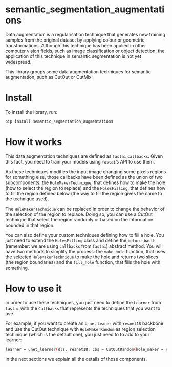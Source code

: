 semantic_segmentation_augmentations
================

<!-- WARNING: THIS FILE WAS AUTOGENERATED! DO NOT EDIT! -->

Data augmentation is a regularisation technique that generates new
training samples from the original dataset by applying colour or
geometric transformations. Although this technique has been applied in
other computer vision fields, such as image classification or object
detection, the application of this technique in semantic segmentation is
not yet widespread.

This library groups some data augmentation techniques for semantic
augmentation, such as CutOut or CutMix.

# Install

To install the library, run:

``` sh
pip install semantic_segmentation_augmentations
```

# How it works

This data augmentation techniques are defined as `fastai` `callbacks`.
Given this fact, you need to train your models using `fastai`’s API to
use them.

As these techniques modifies the input image changing some pixels
regions for something else, those callbacks have been defined as the
union of two subcomponents: the `HoleMakerTechnique`, that defines how
to make the hole (how to select the region to replace) and the
`HolesFilling`, that defines how to fill the region defined below (the
way to fill the region gives the name to the technique used).

The `HoleMakerTechnique` can be replaced in order to change the behavior
of the selection of the region to replace. Doing so, you can use a
CutOut technique that select the region randomly or based on the
information bounded in that region.

You can also define your custom techniques defining how to fill a hole.
You just need to extend the `HolesFilling` class and define the
`before_bacth` (remember: we are using `callbacks` from `fastai`)
abstract method. You will have two methods to simplify the process: the
`make_hole` function, that uses the selected `HoleMakerTechnique` to
make the hole and returns two slices (the region boundaries) and the
`fill_hole` function, that fills the hole with something.

# How to use it

In order to use these techniques, you just need to define the `Learner`
from `fastai` with the `Callbacks` that represents the techniques that
you want to use.

For example, if you want to create an `U-net` `Leaner` with `resnet18`
backbone and use the CutOut technique with `HoleMakerRandom` as region
selection techinique (which is the default one), you just need to to add
to your learner:

``` sh
learner = unet_learner(dls, resnet18, cbs = CutOutRandom(hole_maker = HoleMakerRandom()))
```

In the next sections we explain all the details of those components.
